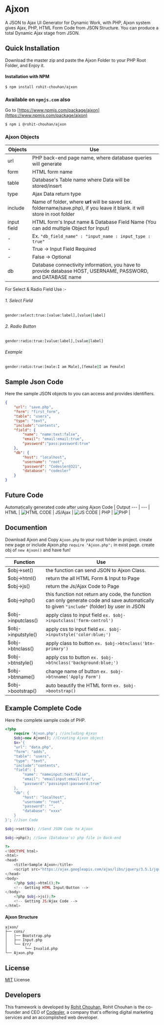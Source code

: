 # Ajxon
A JSON to Ajax UI Generator for Dynamic Work, with PHP, Ajxon system gives Ajax, PHP, HTML Form Code from JSON Structure. You can produce a total Dynamic Ajax stage from JSON.

## Quick Installation
Download the master zip and paste the Ajxon Folder to your PHP Root Folder, and Enjoy it.

#### Installation with NPM
```sh
$ npm install rohit-chouhan/ajxon
```
### Available on `npmjs.com` also

Go to [https://www.npmjs.com/package/ajxon](https://www.npmjs.com/package/ajxon)
```sh
$ npm i @rohit-chouhan/ajxon
```

### Ajxon Objects
Objects | Use 
--- | --- |
url | PHP back-end page name, where database queries will generate |
form | HTML form name |
table | Database's Table name where Data will be stored/insert |
type| Ajax Data return type |
include| Name of folder, where **url** will be saved (ex. foldername/save.php), if you leave it blank. it will store in root folder |
input field | HTML form's Input name & Database Field Name (You can add multiple Object for Input) |
- | Ex. `"db_field_name" : "input_name : input_type : true"` |
- | True -> Input Field Required |
- | False -> Optional |
db | Database connectivity information, you have to provide database HOST, USERNAME, PASSWORD, and DATABASE name |

For Select & Radio Field Use :-

###### 1. Select Field
```sh
gender:select:true:[value:label],[value|label]
```
###### 2. Radio Button
```sh
gender:radio:true:[value:label],[value|label]
```
###### Example
```sh
gender:radio:true:[male:I am Male],[female|I am Female]
```

## Sample Json Code
Here the sample JSON objects to you can access and provides identifiers.
```json
{
    "url": "save.php",
    "form": "first_form",
    "table": "users",
    "type": "text",
    "include":"contents",
    "field": {
        "name": "name:text:false",
        "email": "email:email:true",
        "password":"pass:password:true"
    },
    "db": {
        "host": "localhost",
        "username": "root",
        "password": "Codesler@321",
        "database": "codesler"
    }
}
``` 
## Future Code
Automatically generated code after using Ajxon
Code | Output
--- | --- |
HTML | ![HTML CODE](https://i.ibb.co/rFNhKGj/html.png) |
JS/Ajax | ![JS CODE](https://i.ibb.co/wJhZ9ft/js.png) |
PHP | ![PHP](https://i.ibb.co/D80pw3N/php.png) |

## Documention
Download Ajxon and Copy `Ajxon.php` to your root folder in project. create new page or include Ajxon.php `require "Ajxon.php";` in exist page. create obj of `new Ajxon()` and have fun!

Function | Use 
--- | --- |
$obj->set(<json>) | the function can send JSON to Ajxon Class.
$obj->html() | return the all HTML Form & Input to Page
$obj->js() | return the Js/Ajax Code to Page
$obj->php() | this function not return any code, the function can only generate code and save automatically to given `"include"` (folder) by user in JSON
$obj->inputclass() | apply class to input field `ex. $obj->inputclass('form-control')` |
$obj->inputstyle() | apply css to input field `ex. $obj->inputstyle('color:blue;')` |
$obj->btnclass() | apply class to button `ex. $obj->btnclass('btn-primary')` |
$obj->btnstyle() | apply css to button `ex. $obj->btnclass('background:blue;')` |
$obj->btnname() | change name of button `ex. $obj->btnname('Apply Form')` |
$obj->bootstrap() | auto beautify the HTML form `ex. $obj->bootstrap()` |

    
## Example Complete Code
Here the complete sample code of PHP.

```php
<?php
    require 'Ajxon.php'; //including Ajxon
    $obj=new Ajxon(); //Creating Ajxon object
    $x='{
    "url": "data.php",
    "form": "adds",
    "table": "users",
    "type": "text",
    "include":"contents",
    "field": {
        "name": "nameinput:text:false",
        "email": "emailinput:email:true",
        "password":"passinput:password:true"
    },
    "db": {
        "host": "localhost",
        "username": "root",
        "password": "",
        "database": "xxxx"
    }
}'; //Json Code

$obj->set($x); //Send JSON Code to Ajxon

$obj->php(); //Save (Database's) php file in Back-end

?>
<!DOCTYPE html>
<html>
<head>
    <title>Sample Ajxon</title>
    <script src="https://ajax.googleapis.com/ajax/libs/jquery/3.5.1/jquery.min.js"></script>
</head>
<body>
    <?php $obj->html();?>
    <!-- Getting HTML Input/Button -->
</body>
    <?php $obj->js();?>
    <!-- Getting JS/Ajax Code -->
</html>
```
#### Ajxon Structure
```
ajxon/
├── cons/
│   |── Bootstrap.php
│   ├── Input.php
│   └── Err/
│        └── Invalid.php  
└── Ajxon.php
```

## License
[MIT](https://choosealicense.com/licenses/mit/) License

## Developers
This framework is developed by [Rohit Chouhan](https://facebook.com/itsrohitofficailprofile), Rohit Chouhan is the co-founder and CEO of [Codesler](https://g.co/kgs/1jTqhr), a company that's offering digital marketing services and an accomplished web developer.
